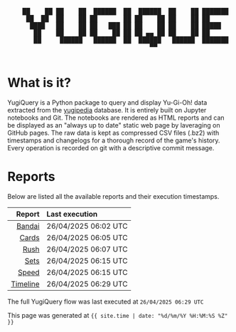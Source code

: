 <div align='center'>
    <pre>
    <br>
    ██    ██ ██    ██  ██████  ██  ██████  ██    ██ ███████ ██████  ██    ██ 
     ██  ██  ██    ██ ██       ██ ██    ██ ██    ██ ██      ██   ██  ██  ██  
      ████   ██    ██ ██   ███ ██ ██    ██ ██    ██ █████   ██████    ████   
       ██    ██    ██ ██    ██ ██ ██ ▄▄ ██ ██    ██ ██      ██   ██    ██    
       ██     ██████   ██████  ██  ██████   ██████  ███████ ██   ██    ██    
                                      ▀▀                                     
    </pre>
</div>

# What is it?

YugiQuery is a Python package to query and display Yu-Gi-Oh! data extracted from the [yugipedia](http://yugipedia.com) database. It is entirely built on Jupyter notebooks and Git. The notebooks are rendered as HTML reports and can be displayed as an "always up to date" static web page by laveraging on GitHub pages. The raw data is kept as compressed CSV files (.bz2) with timestamps and changelogs for a thorough record of the game's history. Every operation is recorded on git with a descriptive commit message. 

# Reports

Below are listed all the available reports and their execution timestamps. 

|                    Report | Last execution       |
| -------------------------:|:-------------------- |
| [Bandai](reports/Bandai.html) | 26/04/2025 06:02 UTC |
| [Cards](reports/Cards.html) | 26/04/2025 06:05 UTC |
| [Rush](reports/Rush.html) | 26/04/2025 06:07 UTC |
| [Sets](reports/Sets.html) | 26/04/2025 06:15 UTC |
| [Speed](reports/Speed.html) | 26/04/2025 06:15 UTC |
| [Timeline](reports/Timeline.html) | 26/04/2025 06:29 UTC |


The full YugiQuery flow was last executed at `26/04/2025 06:29 UTC`

This page was generated at `{{ site.time | date: "%d/%m/%Y %H:%M:%S %Z" }}`
